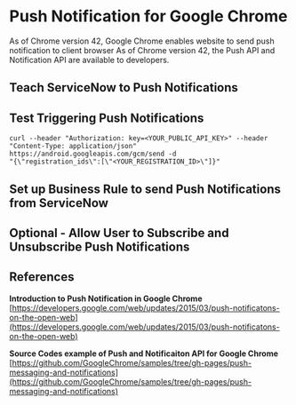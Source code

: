 # Push Notification for Google Chrome
As of Chrome version 42, Google Chrome enables website to send push notification to client browser As of Chrome version 42, the Push API and Notification API are available to developers.

## Teach ServiceNow to Push Notifications
## Test Triggering Push Notifications

```
curl --header "Authorization: key=<YOUR_PUBLIC_API_KEY>" --header
"Content-Type: application/json" https://android.googleapis.com/gcm/send -d
"{\"registration_ids\":[\"<YOUR_REGISTRATION_ID>\"]}"
```

## Set up Business Rule to send Push Notifications from ServiceNow
## Optional - Allow User to Subscribe and Unsubscribe Push Notifications
## References
**Introduction to Push Notification in Google Chrome** [https://developers.google.com/web/updates/2015/03/push-notificatons-on-the-open-web](https://developers.google.com/web/updates/2015/03/push-notificatons-on-the-open-web)

**Source Codes example of Push and Notificaiton API for Google Chrome** [https://github.com/GoogleChrome/samples/tree/gh-pages/push-messaging-and-notifications](https://github.com/GoogleChrome/samples/tree/gh-pages/push-messaging-and-notifications)
